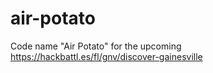 # air-potato
Code name "Air Potato" for the upcoming https://hackbattl.es/fl/gnv/discover-gainesville

